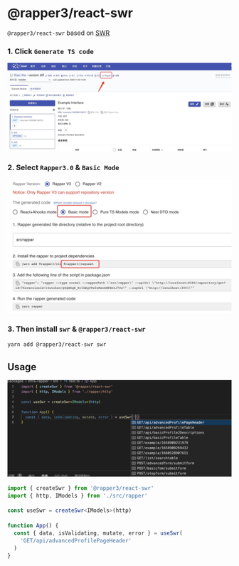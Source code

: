# @rapper3/react-swr

`@rapper3/react-swr` based on [SWR](https://swr.vercel.app/zh-CN)

<code src="../demos/ReactSwr.tsx"></code>

### 1. Click `Generate TS code`

<img width="850px" src="../images/ts-generate.jpg">

### 2. Select `Rapper3.0` & `Basic Mode`

<img width="850px" src="../images/normal-mode.jpg">

### 3. Then install `swr` & `@rapper3/react-swr`

```bash
yarn add @rapper3/react-swr swr
```

## Usage

<img width="700px" src="./../images/react-swr.jpg">

```ts
import { createSwr } from '@rapper3/react-swr'
import { http, IModels } from './src/rapper'

const useSwr = createSwr<IModels>(http)

function App() {
  const { data, isValidating, mutate, error } = useSwr(
    'GET/api/advancedProfilePageHeader'
  )
}
```
